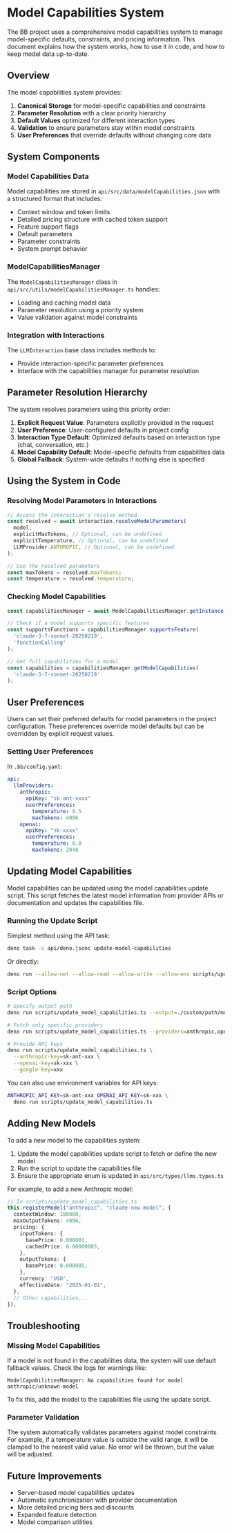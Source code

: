 # Model Capabilities System

The BB project uses a comprehensive model capabilities system to manage model-specific defaults, constraints, and pricing information. This document explains how the system works, how to use it in code, and how to keep model data up-to-date.

## Overview

The model capabilities system provides:

1. **Canonical Storage** for model-specific capabilities and constraints
2. **Parameter Resolution** with a clear priority hierarchy
3. **Default Values** optimized for different interaction types
4. **Validation** to ensure parameters stay within model constraints
5. **User Preferences** that override defaults without changing core data

## System Components

### Model Capabilities Data

Model capabilities are stored in `api/src/data/modelCapabilities.json` with a structured format that includes:

- Context window and token limits
- Detailed pricing structure with cached token support
- Feature support flags
- Default parameters
- Parameter constraints
- System prompt behavior

### ModelCapabilitiesManager

The `ModelCapabilitiesManager` class in `api/src/utils/modelCapabilitiesManager.ts` handles:

- Loading and caching model data
- Parameter resolution using a priority system
- Value validation against model constraints

### Integration with Interactions

The `LLMInteraction` base class includes methods to:

- Provide interaction-specific parameter preferences
- Interface with the capabilities manager for parameter resolution

## Parameter Resolution Hierarchy

The system resolves parameters using this priority order:

1. **Explicit Request Value**: Parameters explicitly provided in the request
2. **User Preference**: User-configured defaults in project config
3. **Interaction Type Default**: Optimized defaults based on interaction type (chat, conversation, etc.)
4. **Model Capability Default**: Model-specific defaults from capabilities data
5. **Global Fallback**: System-wide defaults if nothing else is specified

## Using the System in Code

### Resolving Model Parameters in Interactions

```typescript
// Access the interaction's resolve method
const resolved = await interaction.resolveModelParameters(
  model,
  explicitMaxTokens, // Optional, can be undefined
  explicitTemperature, // Optional, can be undefined
  LLMProvider.ANTHROPIC, // Optional, can be undefined
);

// Use the resolved parameters
const maxTokens = resolved.maxTokens;
const temperature = resolved.temperature;
```

### Checking Model Capabilities

```typescript
const capabilitiesManager = await ModelCapabilitiesManager.getInstance();

// Check if a model supports specific features
const supportsFunctions = capabilitiesManager.supportsFeature(
  'claude-3-7-sonnet-20250219',
  'functionCalling'
);

// Get full capabilities for a model
const capabilities = capabilitiesManager.getModelCapabilities(
  'claude-3-7-sonnet-20250219'
);
```

## User Preferences

Users can set their preferred defaults for model parameters in the project configuration. These preferences override model defaults but can be overridden by explicit request values.

### Setting User Preferences

In `.bb/config.yaml`:

```yaml
api:
  llmProviders:
	anthropic:
	  apiKey: "sk-ant-xxxx"
	  userPreferences:
		temperature: 0.5
		maxTokens: 4096
	openai:
	  apiKey: "sk-xxxx"
	  userPreferences:
		temperature: 0.8
		maxTokens: 2048
```

## Updating Model Capabilities

Model capabilities can be updated using the model capabilities update script. This script fetches the latest model information from provider APIs or documentation and updates the capabilities file.

### Running the Update Script

Simplest method using the API task:

```bash
deno task -c api/deno.jsonc update-model-capabilities
```

Or directly:

```bash
deno run --allow-net --allow-read --allow-write --allow-env scripts/update_model_capabilities.ts
```

### Script Options

```bash
# Specify output path
deno run scripts/update_model_capabilities.ts --output=./custom/path/modelCapabilities.json

# Fetch only specific providers
deno run scripts/update_model_capabilities.ts --providers=anthropic,openai

# Provide API keys
deno run scripts/update_model_capabilities.ts \
  --anthropic-key=sk-ant-xxx \
  --openai-key=sk-xxx \
  --google-key=xxx
```

You can also use environment variables for API keys:

```bash
ANTHROPIC_API_KEY=sk-ant-xxx OPENAI_API_KEY=sk-xxx \
  deno run scripts/update_model_capabilities.ts
```

## Adding New Models

To add a new model to the capabilities system:

1. Update the model capabilities update script to fetch or define the new model
2. Run the script to update the capabilities file
3. Ensure the appropriate enum is updated in `api/src/types/llms.types.ts`

For example, to add a new Anthropic model:

```typescript
// In scripts/update_model_capabilities.ts
this.registerModel("anthropic", "claude-new-model", {
  contextWindow: 100000,
  maxOutputTokens: 4096,
  pricing: {
    inputTokens: {
      basePrice: 0.000001,
      cachedPrice: 0.00000005,
    },
    outputTokens: {
      basePrice: 0.000005,
    },
    currency: "USD",
    effectiveDate: "2025-01-01",
  },
  // Other capabilities...
});
```

## Troubleshooting

### Missing Model Capabilities

If a model is not found in the capabilities data, the system will use default fallback values. Check the logs for warnings like:

```
ModelCapabilitiesManager: No capabilities found for model anthropic/unknown-model
```

To fix this, add the model to the capabilities file using the update script.

### Parameter Validation

The system automatically validates parameters against model constraints. For example, if a temperature value is outside the valid range, it will be clamped to the nearest valid value. No error will be thrown, but the value will be adjusted.

## Future Improvements

- Server-based model capabilities updates
- Automatic synchronization with provider documentation
- More detailed pricing tiers and discounts
- Expanded feature detection
- Model comparison utilities
